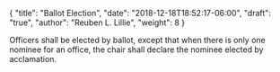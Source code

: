 {
	"title": "Ballot Election",
	"date": "2018-12-18T18:52:17-06:00",
	"draft": "true",
	"author": "Reuben L. Lillie",
	"weight": 8
}

Officers shall be elected by ballot, except that when there is only one nominee for an office, the chair shall declare the nominee elected by acclamation.
